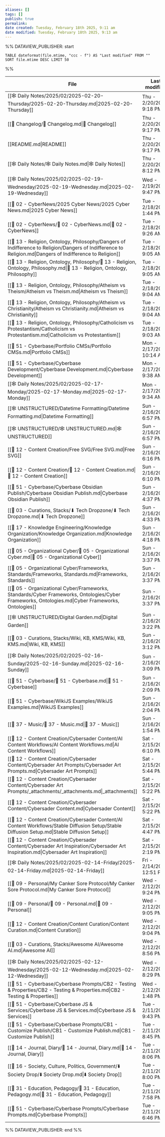 ```yaml
---
aliases: []
tags: []
publish: true
permalink:
date created: Tuesday, February 18th 2025, 9:11 am
date modified: Tuesday, February 18th 2025, 9:13 am
---
```



%% DATAVIEW_PUBLISHER: start
```dataview
TABLE dateformat(file.mtime, "ccc - f") AS "Last modified" FROM "" SORT file.mtime DESC LIMIT 50
```
%%

| File                                                                                                                                                       | Last modified             |
| ---------------------------------------------------------------------------------------------------------------------------------------------------------- | ------------------------- |
| [[🕸️ Daily Notes/2025/02/2025-02-20-Thursday/2025-02-20-Thursday.md\|2025-02-20-Thursday]]                                                                | Thu - 2/20/2025, 9:18 PM  |
| [[📅 Changelog/📅 Changelog.md\|📅 Changelog]]                                                                                                             | Thu - 2/20/2025, 9:17 PM  |
| [[README.md\|README]]                                                                                                                                      | Thu - 2/20/2025, 9:17 PM  |
| [[🕸️ Daily Notes/🕸️ Daily Notes.md\|🕸️ Daily Notes]]                                                                                                    | Thu - 2/20/2025, 8:12 PM  |
| [[🕸️ Daily Notes/2025/02/2025-02-19-Wednesday/2025-02-19-Wednesday.md\|2025-02-19-Wednesday]]                                                             | Wed - 2/19/2025, 9:47 PM  |
| [[📁 02 - CyberNews/2025 Cyber News/2025 Cyber News.md\|2025 Cyber News]]                                                                                  | Tue - 2/18/2025, 1:44 PM  |
| [[📁 02 - CyberNews/📁 02 - CyberNews.md\|📁 02 - CyberNews]]                                                                                              | Tue - 2/18/2025, 9:26 AM  |
| [[📁 13 - Religion, Ontology, Philosophy/Dangers of Indifference to Religion/Dangers of Indifference to Religion.md\|Dangers of Indifference to Religion]] | Tue - 2/18/2025, 9:05 AM  |
| [[📁 13 - Religion, Ontology, Philosophy/📁 13 - Religion, Ontology, Philosophy.md\|📁 13 - Religion, Ontology, Philosophy]]                               | Tue - 2/18/2025, 9:05 AM  |
| [[📁 13 - Religion, Ontology, Philosophy/Atheism vs Theism/Atheism vs Theism.md\|Atheism vs Theism]]                                                       | Tue - 2/18/2025, 9:04 AM  |
| [[📁 13 - Religion, Ontology, Philosophy/Atheism vs Christianity/Atheism vs Christianity.md\|Atheism vs Christianity]]                                     | Tue - 2/18/2025, 9:04 AM  |
| [[📁 13 - Religion, Ontology, Philosophy/Catholicism vs Protestantism/Catholicism vs Protestantism.md\|Catholicism vs Protestantism]]                      | Tue - 2/18/2025, 9:03 AM  |
| [[📁 51 - Cyberbase/Portfolio CMSs/Portfolio CMSs.md\|Portfolio CMSs]]                                                                                     | Mon - 2/17/2025, 10:14 AM |
| [[📁 51 - Cyberbase/Cyberbase Development/Cyberbase Development.md\|Cyberbase Development]]                                                                | Mon - 2/17/2025, 9:38 AM  |
| [[🕸️ Daily Notes/2025/02/2025-02-17-Monday/2025-02-17-Monday.md\|2025-02-17-Monday]]                                                                      | Mon - 2/17/2025, 9:34 AM  |
| [[🕸️ UNSTRUCTURED/Datetime Formatting/Datetime Formatting.md\|Datetime Formatting]]                                                                       | Sun - 2/16/2025, 6:57 PM  |
| [[🕸️ UNSTRUCTURED/🕸️ UNSTRUCTURED.md\|🕸️ UNSTRUCTURED]]                                                                                                 | Sun - 2/16/2025, 6:57 PM  |
| [[📁 12 - Content Creation/Free SVG/Free SVG.md\|Free SVG]]                                                                                                | Sun - 2/16/2025, 6:16 PM  |
| [[📁 12 - Content Creation/📁 12 - Content Creation.md\|📁 12 - Content Creation]]                                                                         | Sun - 2/16/2025, 6:10 PM  |
| [[📁 51 - Cyberbase/Cyberbase Obsidian Publish/Cyberbase Obsidian Publish.md\|Cyberbase Obsidian Publish]]                                                 | Sun - 2/16/2025, 4:37 PM  |
| [[📁 03 - Curations, Stacks/⬇ Tech Dropzone/⬇ Tech Dropzone.md\|⬇ Tech Dropzone]]                                                                          | Sun - 2/16/2025, 4:33 PM  |
| [[📁 17 - Knowledge Engineering/Knowledge Organization/Knowledge Organization.md\|Knowledge Organization]]                                                 | Sun - 2/16/2025, 4:18 PM  |
| [[📁 05 - Organizational Cyber/📁 05 - Organizational Cyber.md\|📁 05 - Organizational Cyber]]                                                             | Sun - 2/16/2025, 3:37 PM  |
| [[📁 05 - Organizational Cyber/Frameworks, Standards/Frameworks, Standards.md\|Frameworks, Standards]]                                                     | Sun - 2/16/2025, 3:37 PM  |
| [[📁 05 - Organizational Cyber/Frameworks, Standards/Cyber Frameworks, Ontologies/Cyber Frameworks, Ontologies.md\|Cyber Frameworks, Ontologies]]          | Sun - 2/16/2025, 3:37 PM  |
| [[🕸️ UNSTRUCTURED/Digital Garden.md\|Digital Garden]]                                                                                                     | Sun - 2/16/2025, 3:22 PM  |
| [[📁 03 - Curations, Stacks/Wiki, KB, KMS/Wiki, KB, KMS.md\|Wiki, KB, KMS]]                                                                                | Sun - 2/16/2025, 3:12 PM  |
| [[🕸️ Daily Notes/2025/02/2025-02-16-Sunday/2025-02-16-Sunday.md\|2025-02-16-Sunday]]                                                                      | Sun - 2/16/2025, 3:09 PM  |
| [[📁 51 - Cyberbase/📁 51 - Cyberbase.md\|📁 51 - Cyberbase]]                                                                                              | Sun - 2/16/2025, 2:09 PM  |
| [[📁 51 - Cyberbase/WikiJS Examples/WikiJS Examples.md\|WikiJS Examples]]                                                                                  | Sun - 2/16/2025, 2:04 PM  |
| [[📁 37 - Music/📁 37 - Music.md\|📁 37 - Music]]                                                                                                          | Sun - 2/16/2025, 1:54 PM  |
| [[📁 12 - Content Creation/Cybersader Content/AI Content Workflows/AI Content Workflows.md\|AI Content Workflows]]                                         | Sat - 2/15/2025, 6:10 PM  |
| [[📁 12 - Content Creation/Cybersader Content/Cybersader Art Prompts/Cybersader Art Prompts.md\|Cybersader Art Prompts]]                                   | Sat - 2/15/2025, 5:44 PM  |
| [[📁 12 - Content Creation/Cybersader Content/Cybersader Art Prompts/_attachments/_attachments.md\|_attachments]]                                          | Sat - 2/15/2025, 5:22 PM  |
| [[📁 12 - Content Creation/Cybersader Content/Cybersader Content.md\|Cybersader Content]]                                                                  | Sat - 2/15/2025, 5:22 PM  |
| [[📁 12 - Content Creation/Cybersader Content/AI Content Workflows/Stable Diffusion Setup/Stable Diffusion Setup.md\|Stable Diffusion Setup]]              | Sat - 2/15/2025, 4:47 PM  |
| [[📁 12 - Content Creation/Cybersader Content/Cybersader Art Inspiration/Cybersader Art Inspiration.md\|Cybersader Art Inspiration]]                       | Sat - 2/15/2025, 2:19 PM  |
| [[🕸️ Daily Notes/2025/02/2025-02-14-Friday/2025-02-14-Friday.md\|2025-02-14-Friday]]                                                                      | Fri - 2/14/2025, 12:51 PM |
| [[📁 09 - Personal/My Canker Sore Protocol/My Canker Sore Protocol.md\|My Canker Sore Protocol]]                                                           | Wed - 2/12/2025, 9:24 PM  |
| [[📁 09 - Personal/📁 09 - Personal.md\|📁 09 - Personal]]                                                                                                 | Wed - 2/12/2025, 9:05 PM  |
| [[📁 12 - Content Creation/Content Curation/Content Curation.md\|Content Curation]]                                                                        | Wed - 2/12/2025, 9:04 PM  |
| [[📁 03 - Curations, Stacks/Awesome AI/Awesome AI.md\|Awesome AI]]                                                                                         | Wed - 2/12/2025, 8:56 PM  |
| [[🕸️ Daily Notes/2025/02/2025-02-12-Wednesday/2025-02-12-Wednesday.md\|2025-02-12-Wednesday]]                                                             | Wed - 2/12/2025, 8:29 PM  |
| [[📁 51 - Cyberbase/Cyberbase Prompts/CB2 - Testing & Properties/CB2 - Testing & Properties.md\|CB2 - Testing & Properties]]                               | Wed - 2/12/2025, 1:48 PM  |
| [[📁 51 - Cyberbase/Cyberbase JS & Services/Cyberbase JS & Services.md\|Cyberbase JS & Services]]                                                          | Tue - 2/11/2025, 9:43 PM  |
| [[📁 51 - Cyberbase/Cyberbase Prompts/CB1 - Customize Publish/CB1 - Customize Publish.md\|CB1 - Customize Publish]]                                        | Tue - 2/11/2025, 8:45 PM  |
| [[📁 14 - Journal, Diary/📁 14 - Journal, Diary.md\|📁 14 - Journal, Diary]]                                                                               | Tue - 2/11/2025, 8:06 PM  |
| [[📁 16 - Society, Culture, Politics, Government/⬇️ Society Drop/⬇️ Society Drop.md\|⬇️ Society Drop]]                                                     | Tue - 2/11/2025, 8:00 PM  |
| [[📁 31 - Education, Pedagogy/📁 31 - Education, Pedagogy.md\|📁 31 - Education, Pedagogy]]                                                                | Tue - 2/11/2025, 7:58 PM  |
| [[📁 51 - Cyberbase/Cyberbase Prompts/Cyberbase Prompts.md\|Cyberbase Prompts]]                                                                            | Tue - 2/11/2025, 6:46 PM  |

%% DATAVIEW_PUBLISHER: end %%